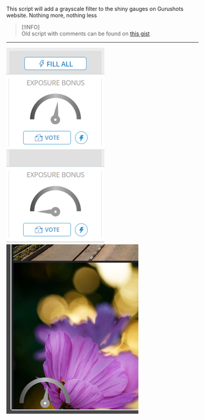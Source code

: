 This script will add a grayscale filter to the shiny gauges on Gurushots website. Nothing more, nothing less

> [!INFO]  
> Old script with comments can be found
> on [this gist](https://gist.github.com/Karmalakas/c09c8bcc24cb213b3feadefc944ab8dd)

---

![challenge-list.png](images/challenge-list.png) ![voting.png](images/voting.png)